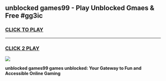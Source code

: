
## unblocked games99 - Play Unblocked Gmaes & Free #gg3ic
<h3>
<a href="https://news.freeplayer.one?title=unblocked_games99&ref=24F">CLICK TO PLAY</a></h3>
<hr>

<h3>
<a href="https://news.freeplayer.one?title=unblocked_games99&ref=24F">CLICK 2 PLAY</a>
  
</h3>

<a href="https://news.freeplayer.one?title=unblocked_games99&ref=24F/"><img src="https://clearcache.store/games.png"></a>


**unblocked games99 games unblocked: Your Gateway to Fun and Accessible Online Gaming**
